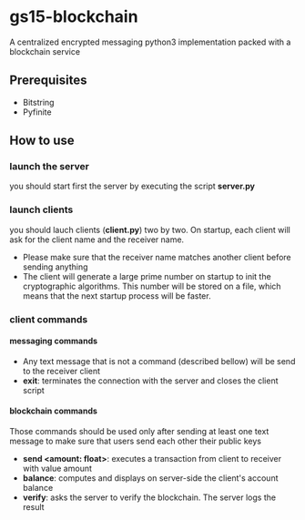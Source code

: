 # gs15-blockchain

A centralized encrypted messaging python3 implementation packed with a blockchain service
 
## Prerequisites
* Bitstring
* Pyfinite
## How to use 
### launch the server 
you should start first the server by executing the script **server.py**
### launch clients
you should lauch clients (**client.py**) two by two. On startup, each client will ask for the client 
name and the receiver name. 
* Please make sure that the receiver name matches another client before sending anything
* The client will generate a large prime number on startup to init the cryptographic algorithms.
This number will be stored on a file, which means that the next startup process will be faster.
### client commands
#### messaging commands
* Any text message that is not a command (described bellow) will be send to the receiver client
* **exit**: terminates the connection with the server and closes the client script
#### blockchain commands
Those commands should be used only after sending at least one text message to make sure that users send each other their public keys
* **send <amount: float>**: executes a transaction from client to receiver with value amount
* **balance**: computes and displays on server-side the client's account balance
* **verify**: asks the server to verify the blockchain. The server logs the result

